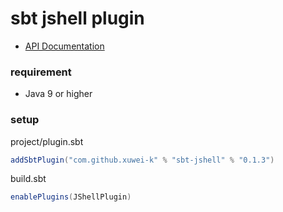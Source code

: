 # sbt jshell plugin

- [API Documentation](https://oss.sonatype.org/service/local/repositories/releases/archive/com/github/xuwei-k/sbt-jshell_2.12_1.0/0.1.3/sbt-jshell-0.1.3-javadoc.jar/!/sbtjshell/index.html)

### requirement
- Java 9 or higher

### setup

project/plugin.sbt

```scala
addSbtPlugin("com.github.xuwei-k" % "sbt-jshell" % "0.1.3")
```

build.sbt

```scala
enablePlugins(JShellPlugin)
```

